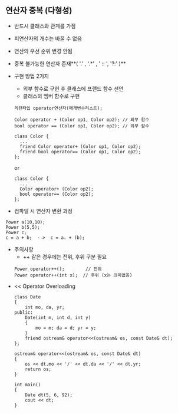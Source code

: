 
## 연산자 중복 (다형성)

* 반드시 클래스와 관계를 가짐
* 피연산자의 개수는 바꿀 수 없음
* 연산의 우선 순위 변경 안됨
* 중복 불가능한 연산자 존재**( '.' , '.*' , ' :: ', '?:' )**
* 구현 방법 2가지
  * 외부 함수로 구현 후 클래스에 프랜드 함수 선언
  * 클래스의 멤버 함수로 구현
  ```
  리턴타입 operator연산자(매개변수리스트);
  ```

  
  ```
  Color operator + (Color op1, Color op2); // 외부 함수
  bool operator == (Color op1, Color op2); // 외부 함수
  
  class Color {
    ...
    friend Color operator+ (Color op1, Color op2);
    friend bool operator== (Color op1, Color op2);
  };
  ```
  or
  ```
  class Color {
    ...
    Color operator+ (Color op2);
    bool operator== (Color op2);
  };
  ```
* 컴파일 시 연산자 변환 과정
```
Power a(10,10);
Power b(5,5);
Power c;
c = a + b;  - >  c = a. + (b);
```
* 주의사항
  * ++ 같은 경우에는 전위, 후위 구분 필요
  ```
  Power operator++();        // 전위
  Power operator++(int x);  // 후위 (x는 의미없음)
  ```
* << Operator Overloading
  ```
  class Date
  {
      int mo, da, yr;
  public:
      Date(int m, int d, int y)
      {
          mo = m; da = d; yr = y;
      }
      friend ostream& operator<<(ostream& os, const Date& dt);
  };
  
  ostream& operator<<(ostream& os, const Date& dt)
  {
      os << dt.mo << '/' << dt.da << '/' << dt.yr;
      return os;
  }
  
  int main()
  {
      Date dt(5, 6, 92);
      cout << dt;
  }
  
  ```


